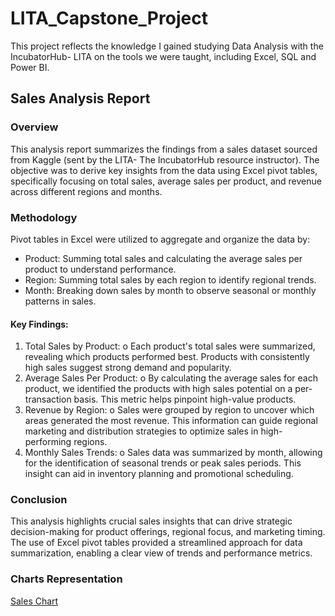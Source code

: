# LITA_Capstone_Project
This project reflects the knowledge I gained studying Data Analysis with the IncubatorHub- LITA on the tools we were taught, including Excel, SQL and Power BI.

## Sales Analysis Report

### Overview
This analysis report summarizes the findings from a sales dataset sourced from Kaggle (sent by the LITA- The IncubatorHub resource instructor). The objective was to derive key insights from the data using Excel pivot tables, specifically focusing on total sales, average sales per product, and revenue across different regions and months.

### Methodology
Pivot tables in Excel were utilized to aggregate and organize the data by:
-	Product: Summing total sales and calculating the average sales per product to understand performance.
-	Region: Summing total sales by each region to identify regional trends.
-	Month: Breaking down sales by month to observe seasonal or monthly patterns in sales.
#### Key Findings:
1.	Total Sales by Product:
o	Each product's total sales were summarized, revealing which products performed best. Products with consistently high sales suggest strong demand and popularity.
2.	Average Sales Per Product:
o	By calculating the average sales for each product, we identified the products with high sales potential on a per-transaction basis. This metric helps pinpoint high-value products.
3.	Revenue by Region:
o	Sales were grouped by region to uncover which areas generated the most revenue. This information can guide regional marketing and distribution strategies to optimize sales in high-performing regions.
4.	Monthly Sales Trends:
o	Sales data was summarized by month, allowing for the identification of seasonal trends or peak sales periods. This insight can aid in inventory planning and promotional scheduling.

### Conclusion
This analysis highlights crucial sales insights that can drive strategic decision-making for product offerings, regional focus, and marketing timing. The use of Excel pivot tables provided a streamlined approach for data summarization, enabling a clear view of trends and performance metrics.

### Charts Representation
[Sales Chart](https://github.com/VictoriaUmoh/LITA_Capstone_Project/blob/main/sales%20chart.png)


